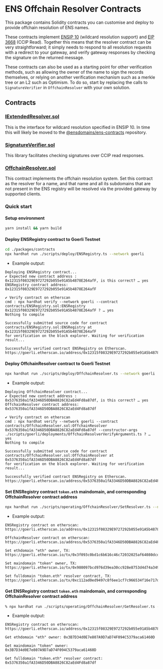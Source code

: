# ENS Offchain Resolver Contracts

This package contains Solidity contracts you can customise and deploy to provide offchain resolution of ENS names.

These contracts implement [ENSIP 10](https://docs.ens.domains/ens-improvement-proposals/ensip-10-wildcard-resolution) (wildcard resolution support) and [EIP 3668](https://eips.ethereum.org/EIPS/eip-3668) (CCIP Read). Together this means that the resolver contract can be very straightforward; it simply needs to respond to all resolution requests with a redirect to your gateway, and verify gateway responses by checking the signature on the returned message.

These contracts can also be used as a starting point for other verification methods, such as allowing the owner of the name to sign the records themselves, or relying on another verification mechanism such as a merkle tree or an L2 such as Optimism. To do so, start by replacing the calls to `SignatureVerifier` in `OffchainResolver` with your own solution.

## Contracts

### [IExtendedResolver.sol](contracts/IExtendedResolver.sol)

This is the interface for wildcard resolution specified in ENSIP 10. In time this will likely be moved to the [@ensdomains/ens-contracts](https://github.com/ensdomains/ens-contracts) repository.

### [SignatureVerifier.sol](contracts/SignatureVerifier.sol)

This library facilitates checking signatures over CCIP read responses.

### [OffchainResolver.sol](contracts/OffchainResolver.sol)

This contract implements the offchain resolution system. Set this contract as the resolver for a name, and that name and all its subdomains that are not present in the ENS registry will be resolved via the provided gateway by supported clients.

### Quick start

#### Setup environment

```bash
yarn install && yarn build
```

#### Deploy ENSRegistry contract to Goerli Testnet

```bash
cd ./packages/contracts
npx hardhat run ./scripts/deploy/ENSRegistry.ts --network goerli
```

- Example output:

```
Deploying ENSRegistry contract...
✔ Expected new contract address : 0x12315f08329E9727292b055e91A5b4878E264afF, is this correct? … yes
ENSRegistry contract address: 0x12315f08329E9727292b055e91A5b4878E264afF

✔ Verify contract on etherscan
cmd : npx hardhat verify --network goerli --contract contracts/ENSRegistry.sol:ENSRegistry 0x12315f08329E9727292b055e91A5b4878E264afF ? … yes
Nothing to compile

Successfully submitted source code for contract
contracts/ENSRegistry.sol:ENSRegistry at 0x12315f08329E9727292b055e91A5b4878E264afF
for verification on the block explorer. Waiting for verification result...

Successfully verified contract ENSRegistry on Etherscan.
https://goerli.etherscan.io/address/0x12315f08329E9727292b055e91A5b4878E264afF#code
```

#### Deploy OffchainResolver contract to Goerli Testnet

```bash
npx hardhat run ./scripts/deploy/OffchainResolver.ts --network goerli
```

- Example output:

```
Deploying OffchainResolver contract...
✔ Expected new contract address : 0x5376350a1fA3346D50DBA8826C82aEd4Fd8a87df, is this correct? … yes
OffchainResolver contract address: 0x5376350a1fA3346D50DBA8826C82aEd4Fd8a87df

✔ Verify contract on etherscan
cmd : npx hardhat verify --network goerli --contract contracts/OffchainResolver.sol:OffchainResolver 0x5376350a1fA3346D50DBA8826C82aEd4Fd8a87df --constructor-args ./scripts/goerli/deployments/OffchainResolverVerifyArguments.ts ? … yes
Nothing to compile

Successfully submitted source code for contract
contracts/OffchainResolver.sol:OffchainResolver at 0x5376350a1fA3346D50DBA8826C82aEd4Fd8a87df
for verification on the block explorer. Waiting for verification result...

Successfully verified contract ENSRegistry on Etherscan.
https://goerli.etherscan.io/address/0x5376350a1fA3346D50DBA8826C82aEd4Fd8a87df#code
```

#### Set ENSRegistry contract `token.eth` maindomain, and corresponding OffchainResolver contract address

```bash
npx hardhat run ./scripts/operating/OffchainResolver/SetResolver.ts --network goerli
```

- Example output:

```
ENSRegistry contract on etherscan: https://goerli.etherscan.io/address/0x12315f08329E9727292b055e91A5b4878E264afF

OffchainResolver contract on etherscan: https://goerli.etherscan.io/address/0x5376350a1fA3346D50DBA8826C82aEd4Fd8a87df

Set ethdomain "eth" owner, TX: https://goerli.etherscan.io/tx/0x3f093c0bd1c6b616c46c72032025af64080dcd193c85e615446e84d9eacee52d

Set maindomain "token" owner, TX: https://goerli.etherscan.io/tx/0x980097bcd976d39ea30cc928e8753d4d74a349f7db5a04c16711096f02b94e9a

Set fulldomain "token.eth" resolver contract, TX: https://goerli.etherscan.io/tx/0xc112ad0ed9497c8f6ee1cf7c966534f16e717d351285cce218f624b97fc5d352
```

#### Get ENSRegistry contract `token.eth` maindomain, and corresponding OffchainResolver contract address

```bash
% npx hardhat run ./scripts/operating/OffchainResolver/GetResolver.ts --network goerli
```

- Example output:

```
ENSRegistry contract on etherscan: https://goerli.etherscan.io/address/0x12315f08329E9727292b055e91A5b4878E264afF

Get ethdomain "eth" owner: 0x3B7D34d0E7e807A9D7aD74F094C5379aca61460D

Get maindomain "token" owner: 0x3B7D34d0E7e807A9D7aD74F094C5379aca61460D

Get fulldomain "token.eth" resolver contract: 0x5376350a1fA3346D50DBA8826C82aEd4Fd8a87df
```
